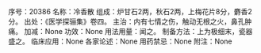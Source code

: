 序号：20386
名称：冷香散
组成：炉甘石2两，秋石2两，上梅花片8分，麝香2分。
出处：《医学探骊集》卷四。
主治：内有七情之伤，触动无根之火，鼻孔肿痛。
加减：None
功效：None
用法用量：闻之。
制备方法：上为极细末，瓷器盛之。
临床应用：None
各家论述：None
用药禁忌：None
附注：None
